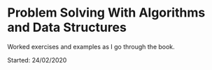 # Problem Solving With Algorithms and Data Structures 

Worked exercises and examples as I go through the book.

Started: 24/02/2020
